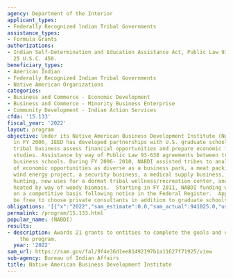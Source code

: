 ```yaml
---
agency: Department of the Interior
applicant_types:
- Federally Recognized lndian Tribal Governments
assistance_types:
- Formula Grants
authorizations:
- Indian Self-Determination and Education Assistance Act, Public Law 93-638, as amended,
  25 U.S.C. 450.
beneficiary_types:
- American Indian
- Federally Recognized Indian Tribal Governments
- Native American Organizations
categories:
- Business and Commerce - Economic Development
- Business and Commerce - Minority Business Enterprise
- Community Development - Indian Action Services
cfda: '15.133'
fiscal_year: '2022'
layout: program
objective: Under its Native American Business Development Institute (NABDI) conceived
  in FY 2006, IEED has developed partnerships with U.S. graduate schools to assist
  tribal business assess financial opportunities and prepare economic feasibility
  studies. Assistance by way of Public Law 93-638 agreements between tribes and participating
  business schools. During FY 2006- 2010, NABDI assisted tribes to analyze the potential
  of economic opportunities as diverse as a business park, a meat packing plant, a
  wind energy project, a security business, a medical supply business, upland bird
  hunting, new uses for a dormat tribal wellness/recreation center, and a greenhouse
  heated by way of woody biomass.  Starting in FY 2011, NABDI funding will be dispersed
  on a competitive basis following notice in the Federal Register.  Applicants will
  be free to choose private consultants in addition to graduate schools.
obligations: '[{"x":"2022","sam_estimate":0.0,"sam_actual":941025.0,"usa_spending_actual":941025.79},{"x":"2023","sam_estimate":0.0,"sam_actual":0.0,"usa_spending_actual":-27001.05},{"x":"2024","sam_estimate":0.0,"sam_actual":0.0,"usa_spending_actual":0.0}]'
permalink: /program/15.133.html
popular_name: (NABDI)
results:
- description: Awards 21 grants to entities to complete the goals and objectives of
    the program.
  year: '2022'
sam_url: https://sam.gov/fal/9f4e36d1ee81492197b1a11627f71925/view
sub-agency: Bureau of Indian Affairs
title: Native American Business Development Institute
---
```

